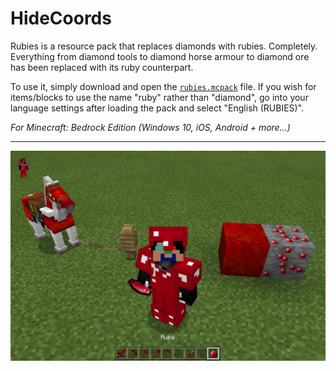 # HideCoords

Rubies is a resource pack that replaces diamonds with rubies. Completely. Everything from diamond tools to diamond horse armour to diamond ore has been replaced with its ruby counterpart.

To use it, simply download and open the [`rubies.mcpack`](https://raw.githubusercontent.com/TheDragonRing/rubies/master/rubies.mcpack) file. If you wish for items/blocks to use the name "ruby" rather than "diamond", go into your language settings after loading the pack and select "English (RUBIES)".

_For Minecraft: Bedrock Edition (Windows 10, iOS, Android + more...)_

---

![](rubies.jpg)
